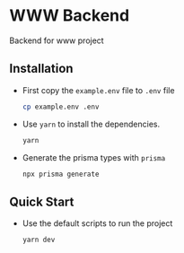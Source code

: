 # WWW Backend

Backend for www project

## Installation

- First copy the `example.env` file to `.env` file

    ```bash
    cp example.env .env
    ```

- Use `yarn` to install the dependencies.

    ```bash
    yarn
    ```

- Generate the prisma types with `prisma`

    ```bash
    npx prisma generate
    ```

## Quick Start

- Use the default scripts to run the project

    ```bash
    yarn dev
    ```
